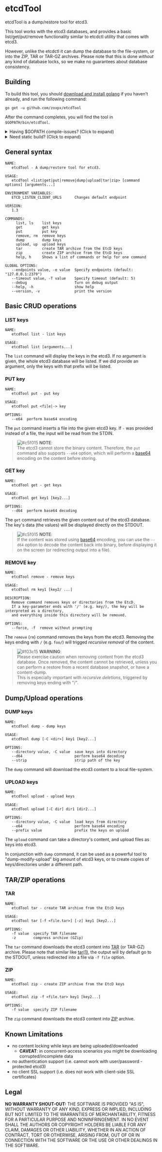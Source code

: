 # etcdTool

etcdTool is a dump/restore tool for etcd3.

This tool works with the etcd3 databases, and provides a basic list/get/put/remove functionality similar to etcdctl utility that comes with etcd3.

However, unlike the etcdctl it can dump the database to the file-system, or into the ZIP, TAR or TAR-GZ archives.   Please note that this is done _without_ any kind of database locks, so we make no guarantees about database consistency.

## Building

To build this tool, you should [download and install golang](https://golang.org/dl/) if you haven't already, and run the following command:

    go get -u github.com/zoxpx/etcdTool

After the command completes, you will find the tool in `$GOPATH/bin/etcdTool`.

<details>
  <summary>Having $GOPATH compile-issues? (Click to expand)</summary>
  
  ### Build using temporary GOPATH
  If you have `$GOPATH` -related issues/errors, try building the tool as follows:
  
  ```bash
  # Check if go-command in path, otherwise set default path
  command -v go > /dev/null || PATH=/usr/local/go/bin:$PATH
  # Create temporary GOPATH-directory
  export GOPATH=/tmp/go
  mkdir -p $GOPATH
  # Pull and compile the tool, copy it into /usr/local/bin/
  go get -v -u -ldflags "-s -w" github.com/zoxpx/etcdTool
  sudo cp $GOPATH/bin/etcdTool /usr/local/bin/
  ```
</details>

<details>
  <summary>Need static build? (Click to expand)</summary>
  
  ### Build using temporary GOPATH
  If you need a static version of the tool, try building as follows:
  
  ```bash
  env CGO_ENABLED=0 go get -v -u \
    -a -ldflags "-extldflags -static -s -w" \
    github.com/zoxpx/etcdTool
  ```
</details>

## General syntax

    NAME:
       etcdTool - A dump/restore tool for etcd3.
    
    USAGE:
       etcdTool <list|get|put|remove|dump|upload|tar|zip> [command options] [arguments...]
    
    ENVIRONMENT VARIABLES:
       ETCD_LISTEN_CLIENT_URLS      Changes default endpoint
    
    VERSION:
       1.3
    
    COMMANDS:
         list, ls    list keys
         get         get keys
         put         put key
         remove, rm  remove keys
         dump        dump keys
         upload, up  upload keys
         tar         create TAR archive from the EtcD keys
         zip         create ZIP archive from the EtcD keys
         help, h     Shows a list of commands or help for one command
    
    GLOBAL OPTIONS:
       --endpoints value, -e value  Specify endpoints (default: "127.0.0.1:2379")
       --timeout value, -T value    Specify timeout (default: 5)
       --debug                      Turn on debug output
       --help, -h                   show help
       --version, -v                print the version

## Basic CRUD operations

### LIST keys

    NAME:
       etcdTool list - list keys
    
    USAGE:
       etcdTool list [arguments...]

The `list` command will display the keys in the etcd3.  If no argument is given, the whole etcd3 database will be listed.
If we did provide an argument, only the keys with that prefix will be listed.

### PUT key

    NAME:
       etcdTool put - put key
    
    USAGE:
       etcdTool put <file|-> key
    
    OPTIONS:
       --e64  perform base64 encoding

The `put` command inserts a file into the given etcd3 key.  If `-` was provided instead of a file, the input will be read from the STDIN.

> ![#c5f015](https://placehold.it/15/c5f015/000000?text=+) **NOTE**:<br/> The etcd3 cannot store the binary content.  Therefore, the `put` command also supports `--e64` option, which will perform a [base64](https://en.wikipedia.org/wiki/Base64) encoding on the content before storing.

### GET key

    NAME:
       etcdTool get - get keys
    
    USAGE:
       etcdTool get key1 [key2...]
    
    OPTIONS:
       --d64  perform base64 decoding

The `get` command retrieves the given content out of the etcd3 database.  The key's data (the values) will be displayed directly on the STDOUT.

> ![#c5f015](https://placehold.it/15/c5f015/000000?text=+) **NOTE**:<br/> If the content was stored using [base64](https://en.wikipedia.org/wiki/Base64) encoding, you can use the `--d64` option to decode the content back into binary, before displaying it on the screen (or redirecting output into a file).

### REMOVE key

    NAME:
       etcdTool remove - remove keys
    
    USAGE:
       etcdTool rm key1 [key2/ ...]
    
    DESCRIPTION:
       Remove command removes keys or directories from the EtcD.
       If a key-parameter ends with '/' (e.g. key/), the key will be interpreted as a directory,
       and everything inside this directory will be removed.
    
    OPTIONS:
       --force, -f  remove without prompting

The `remove` (`rm`) command removes the keys from the etcd3.  Removing the keys ending with `/` (e.g. `foo/`) will trigged *recursive removal* of the content.

> ![#f03c15](https://placehold.it/15/f03c15/000000?text=+) **WARNING**</span>:<br/> Please exercise caution when removing content from the etcd3 database.  Once removed, the content cannot be retrieved, unless you can perform a restore from a recent database snapshot, or have a content-dump.<br/>
> This is especially important with *recursive deletions*, triggered by removing keys ending with "/".

## Dump/Upload operations

### DUMP keys

    NAME:
       etcdTool dump - dump keys
    
    USAGE:
       etcdTool dump [-C <dir>] key1 [key2...]
    
    OPTIONS:
       --directory value, -C value  save keys into directory
       --d64                        perform base64 decoding
       --strip                      strip path of the key

The `dump` command will download the etcd3 content to a local file-system.

### UPLOAD keys

    NAME:
       etcdTool upload - upload keys
    
    USAGE:
       etcdTool upload [-C dir] dir1 [dir2...]
    
    OPTIONS:
       --directory value, -C value  load keys from directory
       --e64                        perform base64 encoding
       --prefix value               prefix the keys on upload

The `upload` command can take a directory's content, and upload files as keys into etcd3.

In conjunction with `dump` command, it can be used as a powerful tool to "dump-modify-upload" big amount of etcd3 keys, or to create copies of keys/directories under a different path.

## TAR/ZIP operations

### TAR

    NAME:
       etcdTool tar - create TAR archive from the EtcD keys
    
    USAGE:
       etcdTool tar [-f <file.tar>] [-z] key1 [key2...]
    
    OPTIONS:
       -f value  specify TAR filename
       -z        compress archive (GZip)

The `tar` command downloads the etcd3 content into [TAR](https://en.wikipedia.org/wiki/Tar) (or TAR-GZ) archive.
Please note that similar like [tar(1)](https://linux.die.net/man/1/tar), the output will by default go to the STDOUT, unless redirected into a file via `-f file` option.

### ZIP

    NAME:
       etcdTool zip - create ZIP archive from the EtcD keys
    
    USAGE:
       etcdTool zip -f <file.tar> key1 [key2...]
    
    OPTIONS:
       -f value  specify ZIP filename

The `zip` command downloads the etcd3 content into [ZIP](https://en.wikipedia.org/wiki/Zip) archive.

## Known Limitations

* no content locking while keys are being uploaded/downloaded
  * **CAVEAT**: in concurrent-access scenarios you might be downloading corrupted/incomplete data
* no authentication support  (i.e. cannot work with user/password -protected etcd3)
* no client SSL support  (i.e. does not work with client-side SSL certificates)

## Legal

**NO WARRANTY SHOUT-OUT:**  THE SOFTWARE IS PROVIDED "AS IS", WITHOUT WARRANTY OF ANY KIND, EXPRESS OR IMPLIED, INCLUDING BUT NOT LIMITED TO THE WARRANTIES OF MERCHANTABILITY, FITNESS FOR A PARTICULAR PURPOSE AND NONINFRINGEMENT. IN NO EVENT SHALL THE AUTHORS OR COPYRIGHT HOLDERS BE LIABLE FOR ANY CLAIM, DAMAGES OR OTHER LIABILITY, WHETHER IN AN ACTION OF CONTRACT, TORT OR OTHERWISE, ARISING FROM, OUT OF OR IN CONNECTION WITH THE SOFTWARE OR THE USE OR OTHER DEALINGS IN THE SOFTWARE.
